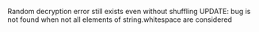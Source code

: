 Random decryption error still exists even without shuffling
UPDATE: bug is not found when not all elements of string.whitespace are considered
